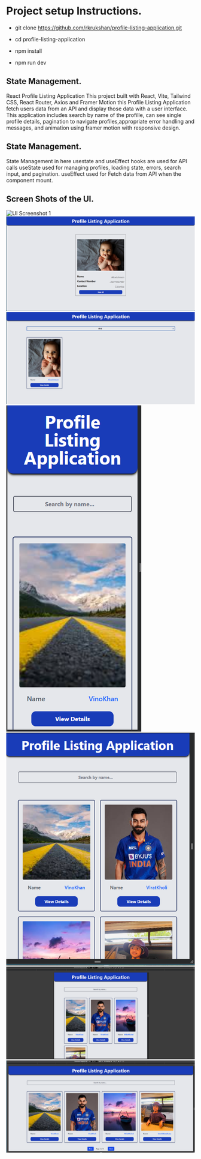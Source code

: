# Project setup Instructions.

- git clone https://github.com/rkrukshan/profile-listing-application.git

- cd profile-listing-application

- npm install

- npm run dev

## State Management.


React Profile Listing Application This project built with React, Vite, Tailwind CSS, React Router, Axios and Framer Motion this Profile Listing Application fetch users data from an API and display those data with a user interface. This application includes search by name of the profille, can see single profile details, pagination to navigate profiles,appropriate error handling and messages, and animation using framer motion with responsive design.

## State Management.


State Management in here usestate and useEffect hooks are used for API calls useState used for managing profiles, loading state, errors, search input, and pagination. useEffect used for Fetch data from API when the component mount.



## Screen Shots of the UI.


![UI Screenshot 1](src/ssets/1.png)
![UI Screenshot 2](src/assets/2.png)
![UI Screenshot 3](src/assets/3.png)
![UI Screenshot 4](src/assets/4.png)
![UI Screenshot 5](src/assets/5.png)
![UI Screenshot 6](src/assets/6.png)
![UI Screenshot 7](src/assets/7.png)
